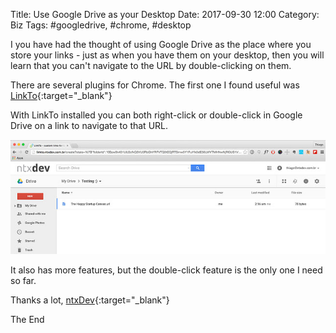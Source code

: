 Title: Use Google Drive as your Desktop
Date: 2017-09-30 12:00
Category: Biz
Tags: #googledrive, #chrome, #desktop

I you have had the thought of using Google Drive as the place where you store your links - just as when you have them on your desktop, then you will learn that you can't navigate to the URL by double-clicking on them.

There are several plugins for Chrome.
The first one I found useful was [LinkTo](https://chrome.google.com/webstore/detail/linkto/goapcakmlfahhdehdkbejkcpoddbdikm){:target="_blank"}

With LinkTo installed you can both right-click or double-click in Google Drive on a link to navigate to that URL.

![picture alt](img/2017-09-30-GDriveLinkTo.PNG "A Link in Google Drive")

It also has more features, but the double-click feature is the only one I need so far.

Thanks a lot, [ntxDev](https://github.com/ntxcode){:target="_blank"}

The End
